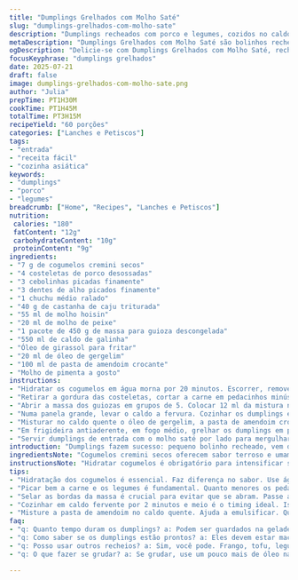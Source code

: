 ```yaml
---
title: "Dumplings Grelhados com Molho Saté"
slug: "dumplings-grelhados-com-molho-sate"
description: "Dumplings recheados com porco e legumes, cozidos no caldo, depois grelhados. Molho saté misturado com pasta de amendoim crocante, óleo de gergelim, um toque de pimenta. Shiitake seco substituído por cogumelos cremini. Chuchu substitui châtaigne d'eau para textura fresca. Cozimento ligeiramente alterado para melhor firmeza. Entradinha para mesas de boteco ou jantares mais descontraídos. Tudo feito com ingredientes simples, regionalizados, sem nozes ou lactose."
metaDescription: "Dumplings Grelhados com Molho Saté são bolinhos recheados de porco e legumes, grelhados com um molho de amendoim típico."
ogDescription: "Delicie-se com Dumplings Grelhados com Molho Saté, recheados de porco e legumes, perfeito para entradas ou jantares."
focusKeyphrase: "dumplings grelhados"
date: 2025-07-21
draft: false
image: dumplings-grelhados-com-molho-sate.png
author: "Julia"
prepTime: PT1H30M
cookTime: PT1H45M
totalTime: PT3H15M
recipeYield: "60 porções"
categories: ["Lanches e Petiscos"]
tags:
- "entrada"
- "receita fácil"
- "cozinha asiática"
keywords:
- "dumplings"
- "porco"
- "legumes"
breadcrumb: ["Home", "Recipes", "Lanches e Petiscos"]
nutrition: 
 calories: "180"
 fatContent: "12g"
 carbohydrateContent: "10g"
 proteinContent: "9g"
ingredients:
- "7 g de cogumelos cremini secos"
- "4 costeletas de porco desossadas"
- "3 cebolinhas picadas finamente"
- "3 dentes de alho picados finamente"
- "1 chuchu médio ralado"
- "40 g de castanha de caju triturada"
- "55 ml de molho hoisin"
- "20 ml de molho de peixe"
- "1 pacote de 450 g de massa para guioza descongelada"
- "550 ml de caldo de galinha"
- "Óleo de girassol para fritar"
- "20 ml de óleo de gergelim"
- "100 ml de pasta de amendoim crocante"
- "Molho de pimenta a gosto"
instructions:
- "Hidratar os cogumelos em água morna por 20 minutos. Escorrer, remover os talos e picar bem as cabeças, reservar."
- "Retirar a gordura das costeletas, cortar a carne em pedacinhos minúsculos. Misturar com shimeji picado, cebolinha, alho, chuchu, castanha de caju, molho hoisin e molho de peixe. Mexer até ficar uniforme."
- "Abrir a massa dos guiozas em grupos de 5. Colocar 12 ml da mistura no centro de cada quadrado. Passar água nas bordas, fechar em formato retangular, apertar bem para selar. Posicionar numa forma com papel manteiga."
- "Numa panela grande, levar o caldo a fervura. Cozinhar os dumplings em grupos de 5 por 2 minutos e meio. Escorrer e colocar em prato, pincelar com óleo de girassol para não grudarem."
- "Misturar no caldo quente o óleo de gergelim, a pasta de amendoim crocante e o molho de pimenta. Ajustar temperos conforme gosto e deixar descansar enquanto grelha os dumplings."
- "Em frigideira antiaderente, em fogo médio, grelhar os dumplings em pouca quantidade de óleo até dourar por igual; reservar quente em travessa."
- "Servir dumplings de entrada com o molho saté por lado para mergulhar. Pode acompanhar com folhas frescas ou picles leves."
introduction: "Dumplings fazem sucesso: pequeno bolinho recheado, vem da cozinha asiática, especialmente chinesa e japonesa. A ideia aqui é transformar, dar uma leve brasilidade, trocar ingredientes tipo châtaigne d’eau por algo mais usual, como o chuchu, que traz crocância fresquinha. Mushrooms secos dão o tom umami, mas troquei o shiitake por cremini, simples e fácil de achar na feira. A carne? Porco. Cortada bem miudinha, quase moída, mistura com legumes, castanhas que substituem texturas e trazem um estalo. Molho pra acompanhar tem pasta de amendoim - ingrediente super brasileiro, mas que remete ao sabor saté, equilibrado com óleo de gergelim e molho de pimenta à vontade."
ingredientsNote: "Cogumelos cremini secos oferecem sabor terroso e umami, além de serem mais comuns aqui que shiitake seco. O chuchu entra no lugar das castanhas d’água para dar uma textura crocante e fresca, típica das receitas asiáticas, porém com um toque tropical brasileiro. Castanha de caju traz crocância diferente da castanha d’água também, identificável e regional. Trocar molho de ostra pelo molho de peixe ajuda na adaptação e bom equilíbrio salgado. Óleo de girassol substitui o óleo de amendoim para fritar – mais fácil achar em supermercados no Brasil. Massa para guioza é aroma comum para dumplings. Essa pasta de amendoim crocante é basicamente a base do molho, importante manter a crocância."
instructionsNote: "Hidratar cogumelos é obrigatório para intensificar sabor e evitar textura dura. Picar muito bem os ingredientes ajuda na ligação do recheio e na uniformidade do dumpling. Selar bem as bordas da massa é crucial para que não abram durante o cozimento vaginal. Cozinhar em caldo fervente durante 2’30” garante que dumplings cozinhem por dentro, mas ainda fiquem macios para grelhar. Pincelar óleo evita que grudem após cozimento. Misturar a pasta de amendoim no caldo quente ajuda a emulsificar a base do molho saté e garantir cremosidade. Grelhar por poucos minutos em fogo médio permite que fiquem dourados, com crosta crocante, contrastando com interior macio. Servir de imediato – dumplings perdem textura rapidamente se esfriam."
tips:
- "Hidratação dos cogumelos é essencial. Faz diferença no sabor. Use água morna. Deixe de molho por 20 minutos. Assim eles reidratam bem. Não pule essa parte. Mesmo assim, picar bem depois ajuda na mistura."
- "Picar bem a carne e os legumes é fundamental. Quanto menores os pedaços, melhor. Assim eles se misturam e o dumpling fica mais homogêneo. Isso também ajuda a cozinhar de forma uniforme. Pereira é a chave aqui."
- "Selar as bordas da massa é crucial para evitar que se abram. Passe água nas bordas. Feche bem, aperte. Assim o recheio não escapa durante o cozimento. Use papel manteiga para facilitar. Mantém tudo limpinho."
- "Cozinhar em caldo fervente por 2 minutos e meio é o timing ideal. Isso cozinha por dentro. Mas ainda mantém a textura macia. Pronto para grelhar depois. Não exagere no tempo. Pode virar borracha."
- "Misture a pasta de amendoim no caldo quente. Ajuda a emulsificar. Quebra o frio da massa, faz o molho brilhar. Adicione o óleo de gergelim por último. Isso realça o sabor. Também dá uma crocância. Sirva imediatamente, a textura muda."
faq:
- "q: Quanto tempo duram os dumplings? a: Podem ser guardados na geladeira por até 3 dias. Para congelar, coloque em embalagem hermética. Assim conservam o sabor. Mas cuidado na hora de cozinhar depois. O tempo pode variar."
- "q: Como saber se os dumplings estão prontos? a: Eles devem estar macios, não duros. O recheio deve estar bem aquecido. Não deixe de tê-los de olho. O calor excessivo pode ressecar. Em dúvida, fure um e veja."
- "q: Posso usar outros recheios? a: Sim, você pode. Frango, tofu, legumes só. O que preferir. A única coisa é que a textura pode mudar. Mas ideia é flexível. Experimente combinações que você gosta."
- "q: O que fazer se grudar? a: Se grudar, use um pouco mais de óleo na frigideira. Isso ajuda. Também pode ser o tempo de cozimento. O papel manteiga é uma boa aliada. Serve para evitar que grudem."

---
```

